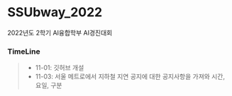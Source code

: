 # SSUbway_2022
2022년도 2학기 AI융합학부 AI경진대회

### TimeLine
> - 11-01: 깃허브 개설 
> - 11-03: 서울 메트로에서 지하철 지연 공지에 대한 공지사항을 가져와 시간, 요일, 구분